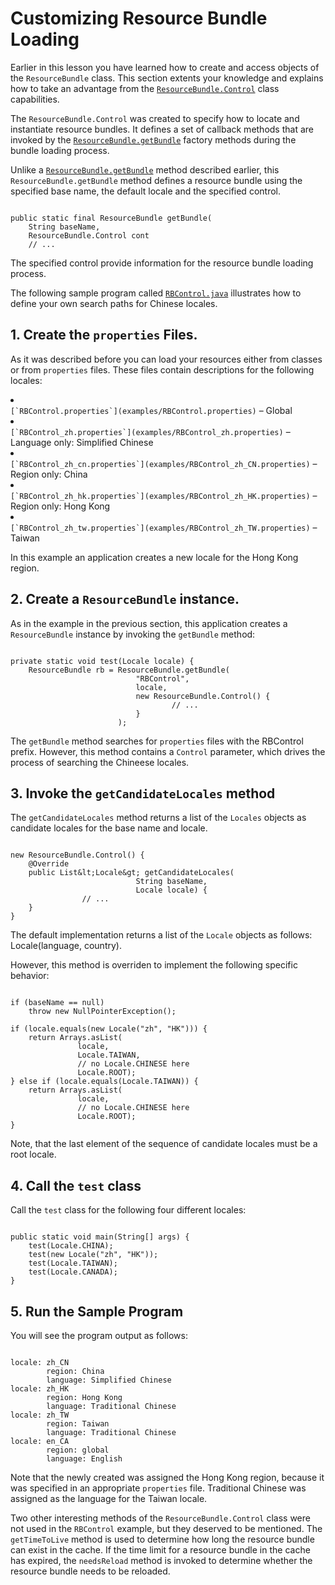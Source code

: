 
# Customizing Resource Bundle Loading

Earlier in this lesson you have learned how to create and access objects of the `ResourceBundle` class. This section extents your knowledge and explains how to take an advantage from the 
[`ResourceBundle.Control`](https://docs.oracle.com/javase/8/docs/api/java/util/ResourceBundle.Control.html) class capabilities.

The `ResourceBundle.Control` was created to specify how to locate and instantiate resource bundles. It defines a set of callback methods that are invoked by the 
[`ResourceBundle.getBundle`](https://docs.oracle.com/javase/8/docs/api/java/util/ResourceBundle.html#getBundle-java.lang.String-java.util.Locale-java.util.ResourceBundle.Control-) factory methods during the bundle loading process.

Unlike a 
[`ResourceBundle.getBundle`](https://docs.oracle.com/javase/8/docs/api/java/util/ResourceBundle.html#getBundle-java.lang.String-java.util.Locale-) method described earlier, this `ResourceBundle.getBundle` method defines a resource bundle using the specified base name, the default locale and the specified control.

```

public static final ResourceBundle getBundle(
    String baseName,
    ResourceBundle.Control cont
    // ...

```

The specified control provide information for the resource bundle loading process.

The following sample program called 
[`RBControl.java`](examples/RBControl.java) illustrates how to define your own search paths for Chinese locales.

## 1. Create the `properties` Files.

As it was described before you can load your resources either from classes or from `properties` files. These files contain descriptions for the following locales:

<li><code>
[`RBControl.properties`](examples/RBControl.properties)</code> &#150; Global</li>
<li><code>
[`RBControl_zh.properties`](examples/RBControl_zh.properties)</code> &#150; Language only: Simplified Chinese</li>
<li><code>
[`RBControl_zh_cn.properties`](examples/RBControl_zh_CN.properties)</code> &#150; Region only: China</li>
<li><code>
[`RBControl_zh_hk.properties`](examples/RBControl_zh_HK.properties)</code> &#150; Region only: Hong Kong</li>
<li><code>
[`RBControl_zh_tw.properties`](examples/RBControl_zh_TW.properties)</code> &#150; Taiwan</li>

In this example an application creates a new locale for the Hong Kong region.

## 2. Create a `ResourceBundle` instance.

As in the example in the previous section, this application creates a `ResourceBundle` instance by invoking the `getBundle` method:

```

private static void test(Locale locale) {
    ResourceBundle rb = ResourceBundle.getBundle(
                            "RBControl",
                            locale,
                            new ResourceBundle.Control() {
                                    // ...
                            }
                        );

```

The `getBundle` method searches for `properties` files with the RBControl prefix. However, this method contains a `Control` parameter, which drives the process of searching the Chineese locales.

## 3. Invoke the `getCandidateLocales` method

The `getCandidateLocales` method returns a list of the `Locales` objects as candidate locales for the base name and locale.

```

new ResourceBundle.Control() {
    @Override
    public List&lt;Locale&gt; getCandidateLocales(
                            String baseName,
                            Locale locale) {
                // ...                                        
    }
}

```

The default implementation returns a list of the `Locale` objects as follows: Locale(language, country).

However, this method is overriden to implement the following specific behavior:

```

if (baseName == null)
    throw new NullPointerException();

if (locale.equals(new Locale("zh", "HK"))) {
    return Arrays.asList(
               locale,
               Locale.TAIWAN,
               // no Locale.CHINESE here
               Locale.ROOT);
} else if (locale.equals(Locale.TAIWAN)) {
    return Arrays.asList(
               locale,
               // no Locale.CHINESE here
               Locale.ROOT);
}

```

Note, that the last element of the sequence of candidate locales must be a root locale.

## 4. Call the `test` class

Call the `test` class for the following four different locales:

```

public static void main(String[] args) {
    test(Locale.CHINA);
    test(new Locale("zh", "HK"));
    test(Locale.TAIWAN);
    test(Locale.CANADA);
}

```

## 5. Run the Sample Program

You will see the program output as follows:

```

locale: zh_CN
        region: China
        language: Simplified Chinese
locale: zh_HK
        region: Hong Kong
        language: Traditional Chinese
locale: zh_TW
        region: Taiwan
        language: Traditional Chinese
locale: en_CA
        region: global
        language: English

```

Note that the newly created was assigned the Hong Kong region, because it was specified in an appropriate `properties` file. Traditional Chinese was assigned as the language for the Taiwan locale.

Two other interesting methods of the `ResourceBundle.Control` class were not used in the `RBControl` example, but they deserved to be mentioned. The `getTimeToLive` method is used to determine how long the resource bundle can exist in the cache. If the time limit for a resource bundle in the cache has expired, the `needsReload` method is invoked to determine whether the resource bundle needs to be reloaded.
